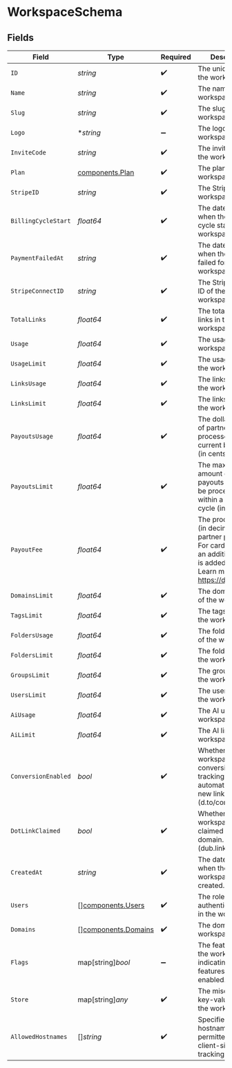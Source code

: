 # WorkspaceSchema


## Fields

| Field                                                                                                                                             | Type                                                                                                                                              | Required                                                                                                                                          | Description                                                                                                                                       | Example                                                                                                                                           |
| ------------------------------------------------------------------------------------------------------------------------------------------------- | ------------------------------------------------------------------------------------------------------------------------------------------------- | ------------------------------------------------------------------------------------------------------------------------------------------------- | ------------------------------------------------------------------------------------------------------------------------------------------------- | ------------------------------------------------------------------------------------------------------------------------------------------------- |
| `ID`                                                                                                                                              | *string*                                                                                                                                          | :heavy_check_mark:                                                                                                                                | The unique ID of the workspace.                                                                                                                   |                                                                                                                                                   |
| `Name`                                                                                                                                            | *string*                                                                                                                                          | :heavy_check_mark:                                                                                                                                | The name of the workspace.                                                                                                                        |                                                                                                                                                   |
| `Slug`                                                                                                                                            | *string*                                                                                                                                          | :heavy_check_mark:                                                                                                                                | The slug of the workspace.                                                                                                                        |                                                                                                                                                   |
| `Logo`                                                                                                                                            | **string*                                                                                                                                         | :heavy_minus_sign:                                                                                                                                | The logo of the workspace.                                                                                                                        |                                                                                                                                                   |
| `InviteCode`                                                                                                                                      | *string*                                                                                                                                          | :heavy_check_mark:                                                                                                                                | The invite code of the workspace.                                                                                                                 |                                                                                                                                                   |
| `Plan`                                                                                                                                            | [components.Plan](../../models/components/plan.md)                                                                                                | :heavy_check_mark:                                                                                                                                | The plan of the workspace.                                                                                                                        |                                                                                                                                                   |
| `StripeID`                                                                                                                                        | *string*                                                                                                                                          | :heavy_check_mark:                                                                                                                                | The Stripe ID of the workspace.                                                                                                                   |                                                                                                                                                   |
| `BillingCycleStart`                                                                                                                               | *float64*                                                                                                                                         | :heavy_check_mark:                                                                                                                                | The date and time when the billing cycle starts for the workspace.                                                                                |                                                                                                                                                   |
| `PaymentFailedAt`                                                                                                                                 | *string*                                                                                                                                          | :heavy_check_mark:                                                                                                                                | The date and time when the payment failed for the workspace.                                                                                      |                                                                                                                                                   |
| `StripeConnectID`                                                                                                                                 | *string*                                                                                                                                          | :heavy_check_mark:                                                                                                                                | The Stripe Connect ID of the workspace.                                                                                                           |                                                                                                                                                   |
| `TotalLinks`                                                                                                                                      | *float64*                                                                                                                                         | :heavy_check_mark:                                                                                                                                | The total number of links in the workspace.                                                                                                       |                                                                                                                                                   |
| `Usage`                                                                                                                                           | *float64*                                                                                                                                         | :heavy_check_mark:                                                                                                                                | The usage of the workspace.                                                                                                                       |                                                                                                                                                   |
| `UsageLimit`                                                                                                                                      | *float64*                                                                                                                                         | :heavy_check_mark:                                                                                                                                | The usage limit of the workspace.                                                                                                                 |                                                                                                                                                   |
| `LinksUsage`                                                                                                                                      | *float64*                                                                                                                                         | :heavy_check_mark:                                                                                                                                | The links usage of the workspace.                                                                                                                 |                                                                                                                                                   |
| `LinksLimit`                                                                                                                                      | *float64*                                                                                                                                         | :heavy_check_mark:                                                                                                                                | The links limit of the workspace.                                                                                                                 |                                                                                                                                                   |
| `PayoutsUsage`                                                                                                                                    | *float64*                                                                                                                                         | :heavy_check_mark:                                                                                                                                | The dollar amount of partner payouts processed in the current billing cycle (in cents).                                                           |                                                                                                                                                   |
| `PayoutsLimit`                                                                                                                                    | *float64*                                                                                                                                         | :heavy_check_mark:                                                                                                                                | The max dollar amount of partner payouts that can be processed within a billing cycle (in cents).                                                 |                                                                                                                                                   |
| `PayoutFee`                                                                                                                                       | *float64*                                                                                                                                         | :heavy_check_mark:                                                                                                                                | The processing fee (in decimals) for partner payouts. For card payments, an additional 0.03 is added to the fee. Learn more: https://d.to/payouts |                                                                                                                                                   |
| `DomainsLimit`                                                                                                                                    | *float64*                                                                                                                                         | :heavy_check_mark:                                                                                                                                | The domains limit of the workspace.                                                                                                               |                                                                                                                                                   |
| `TagsLimit`                                                                                                                                       | *float64*                                                                                                                                         | :heavy_check_mark:                                                                                                                                | The tags limit of the workspace.                                                                                                                  |                                                                                                                                                   |
| `FoldersUsage`                                                                                                                                    | *float64*                                                                                                                                         | :heavy_check_mark:                                                                                                                                | The folders usage of the workspace.                                                                                                               |                                                                                                                                                   |
| `FoldersLimit`                                                                                                                                    | *float64*                                                                                                                                         | :heavy_check_mark:                                                                                                                                | The folders limit of the workspace.                                                                                                               |                                                                                                                                                   |
| `GroupsLimit`                                                                                                                                     | *float64*                                                                                                                                         | :heavy_check_mark:                                                                                                                                | The groups limit of the workspace.                                                                                                                |                                                                                                                                                   |
| `UsersLimit`                                                                                                                                      | *float64*                                                                                                                                         | :heavy_check_mark:                                                                                                                                | The users limit of the workspace.                                                                                                                 |                                                                                                                                                   |
| `AiUsage`                                                                                                                                         | *float64*                                                                                                                                         | :heavy_check_mark:                                                                                                                                | The AI usage of the workspace.                                                                                                                    |                                                                                                                                                   |
| `AiLimit`                                                                                                                                         | *float64*                                                                                                                                         | :heavy_check_mark:                                                                                                                                | The AI limit of the workspace.                                                                                                                    |                                                                                                                                                   |
| `ConversionEnabled`                                                                                                                               | *bool*                                                                                                                                            | :heavy_check_mark:                                                                                                                                | Whether the workspace has conversion tracking enabled automatically for new links (d.to/conversions).                                             |                                                                                                                                                   |
| `DotLinkClaimed`                                                                                                                                  | *bool*                                                                                                                                            | :heavy_check_mark:                                                                                                                                | Whether the workspace has claimed a free .link domain. (dub.link/free)                                                                            |                                                                                                                                                   |
| `CreatedAt`                                                                                                                                       | *string*                                                                                                                                          | :heavy_check_mark:                                                                                                                                | The date and time when the workspace was created.                                                                                                 |                                                                                                                                                   |
| `Users`                                                                                                                                           | [][components.Users](../../models/components/users.md)                                                                                            | :heavy_check_mark:                                                                                                                                | The role of the authenticated user in the workspace.                                                                                              |                                                                                                                                                   |
| `Domains`                                                                                                                                         | [][components.Domains](../../models/components/domains.md)                                                                                        | :heavy_check_mark:                                                                                                                                | The domains of the workspace.                                                                                                                     |                                                                                                                                                   |
| `Flags`                                                                                                                                           | map[string]*bool*                                                                                                                                 | :heavy_minus_sign:                                                                                                                                | The feature flags of the workspace, indicating which features are enabled.                                                                        |                                                                                                                                                   |
| `Store`                                                                                                                                           | map[string]*any*                                                                                                                                  | :heavy_check_mark:                                                                                                                                | The miscellaneous key-value store of the workspace.                                                                                               |                                                                                                                                                   |
| `AllowedHostnames`                                                                                                                                | []*string*                                                                                                                                        | :heavy_check_mark:                                                                                                                                | Specifies hostnames permitted for client-side click tracking.                                                                                     | [<br/>"dub.sh"<br/>]                                                                                                                              |